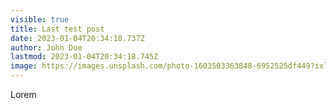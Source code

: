 ```yaml
---
visible: true
title: Last test post
date: 2023-01-04T20:34:18.737Z
author: John Doe
lastmod: 2023-01-04T20:34:18.745Z
image: https://images.unsplash.com/photo-1603503363848-6952525df449?ixlib=rb-4.0.3&ixid=MnwxMjA3fDB8MHxwaG90by1wYWdlfHx8fGVufDB8fHx8&auto=format&fit=crop&w=869&q=80
---
```

Lorem